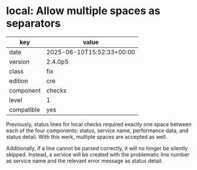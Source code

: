 [//]: # (werk v2)
# local: Allow multiple spaces as separators

key        | value
---------- | ---
date       | 2025-06-10T15:52:33+00:00
version    | 2.4.0p5
class      | fix
edition    | cre
component  | checks
level      | 1
compatible | yes

Previously, status lines for local checks required exactly one space between each of the four components: status, service name, performance data, and status detail.
With this werk, multiple spaces are accepted as well.

Additionally, if a line cannot be parsed correctly, it will no longer be silently skipped. Instead, a service will be created with the problematic line number as service name and the relevant error message as status detail.

